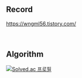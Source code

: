 ## Record
https://wngml56.tistory.com/</br>
</br>
</br>

## Algorithm 
[![Solved.ac 프로필](http://mazassumnida.wtf/api/v2/generate_badge?boj=doohui96)](https://solved.ac/doohui96)
<!-- <img src="http://mazandi.herokuapp.com/api?handle=doohui96&theme=warm"/>  -->
</br>


<!--
## Certificate
* 정보처리기사 `2020.11.12` 
* HSAT 정기코딩인증평가 Level3 `2023년 7차`
</br>
</br>
-->
